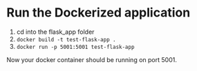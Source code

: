 # Run the Dockerized application

1. cd into the flask_app folder
2. `docker build -t test-flask-app .`
3. `docker run -p 5001:5001 test-flask-app`

Now your docker container should be running on port 5001.
